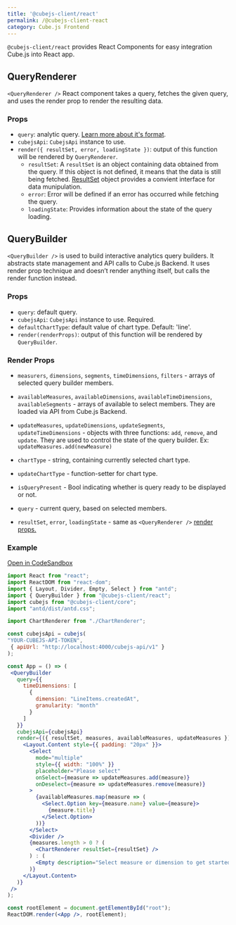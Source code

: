 ```yaml
---
title: '@cubejs-client/react'
permalink: /@cubejs-client-react
category: Cube.js Frontend
---
```


`@cubejs-client/react` provides React Components for easy integration Cube.js
into React app.

## QueryRenderer

`<QueryRenderer />` React component takes a query, fetches the given query, and uses the render prop to render the resulting data.

### Props

- `query`: analytic query. [Learn more about it's format](query-format).
- `cubejsApi`: `CubejsApi` instance to use.
- `render({ resultSet, error, loadingState })`: output of this function will be rendered by `QueryRenderer`.
  - `resultSet`: A `resultSet` is an object containing data obtained from the query.  If this object is not defined, it means that the data is still being fetched. [ResultSet](@cubejs-client-core#result-set) object provides a convient interface for data munipulation.
  - `error`: Error will be defined if an error has occurred while fetching the query.
  - `loadingState`: Provides information about the state of the query loading.

## QueryBuilder
`<QueryBuilder />` is used to  build interactive analytics query builders. It abstracts state management and API calls to Cube.js Backend. It uses render prop technique and doesn’t render anything itself, but calls the render function instead.

### Props

- `query`: default query.
- `cubejsApi`: `CubejsApi` instance to use. Required.
- `defaultChartType`: default value of chart type. Default: 'line'.
- `render(renderProps)`: output of this function will be rendered by `QueryBuilder`.

### Render Props

- `measurers`, `dimensions`, `segments`, `timeDimensions`, `filters` - arrays of
selected query builder members.

- `availableMeasures`, `availableDimensions`, `availableTimeDimensions`,
`availableSegments` - arrays of available to select members. They are loaded via
API from Cube.js Backend.

- `updateMeasures`, `updateDimensions`, `updateSegments`, `updateTimeDimensions` - objects with three functions: `add`, `remove`, and `update`. They are used to control the state of the query builder. Ex: `updateMeasures.add(newMeasure)`

- `chartType` - string, containing currently selected chart type.

- `updateChartType` - function-setter for chart type.
- `isQueryPresent` - Bool indicating whether is query ready to be displayed or
    not.
- `query` - current query, based on selected members.
- `resultSet`, `error`, `loadingState` - same as `<QueryRenderer />` [render props.](#query-renderer-props)

### Example
[Open in CodeSandbox](https://codesandbox.io/s/z6r7qj8wm)
```jsx
import React from "react";
import ReactDOM from "react-dom";
import { Layout, Divider, Empty, Select } from "antd";
import { QueryBuilder } from "@cubejs-client/react";
import cubejs from "@cubejs-client/core";
import "antd/dist/antd.css";

import ChartRenderer from "./ChartRenderer";

const cubejsApi = cubejs(
"YOUR-CUBEJS-API-TOKEN",
 { apiUrl: "http://localhost:4000/cubejs-api/v1" }
);

const App = () => (
 <QueryBuilder
   query={{
     timeDimensions: [
       {
         dimension: "LineItems.createdAt",
         granularity: "month"
       }
     ]
   }}
   cubejsApi={cubejsApi}
   render={({ resultSet, measures, availableMeasures, updateMeasures }) => (
     <Layout.Content style={{ padding: "20px" }}>
       <Select
         mode="multiple"
         style={{ width: "100%" }}
         placeholder="Please select"
         onSelect={measure => updateMeasures.add(measure)}
         onDeselect={measure => updateMeasures.remove(measure)}
       >
         {availableMeasures.map(measure => (
           <Select.Option key={measure.name} value={measure}>
             {measure.title}
           </Select.Option>
         ))}
       </Select>
       <Divider />
       {measures.length > 0 ? (
         <ChartRenderer resultSet={resultSet} />
       ) : (
         <Empty description="Select measure or dimension to get started" />
       )}
     </Layout.Content>
   )}
 />
);

const rootElement = document.getElementById("root");
ReactDOM.render(<App />, rootElement);
```
